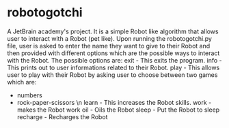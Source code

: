# robotogotchi
A JetBrain academy's project.
It is a simple Robot like algorithm that allows user to interact with a Robot (pet like). 
Upon running the robotogotchi.py file, user is asked to enter the name they want to give to their Robot and then provided
with different options which are the possible ways to interact with the Robot. 
The possible options are:
exit - This exits the program. 
info - This prints out to user informations related to their Robot. 
play - This allows user to play with their Robot by asking user to choose between two games which are:
  - numbers
   - rock-paper-scissors \n
learn - This increases the Robot skills.
work - makes the Robot work
oil - Oils the Robot
sleep - Put the Robot to sleep
recharge - Recharges the Robot
